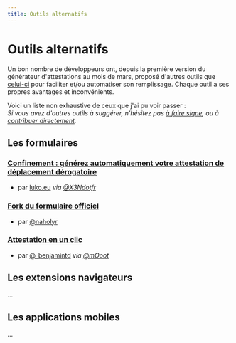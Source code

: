 ```yaml
---
title: Outils alternatifs
---
```


# Outils alternatifs

Un bon nombre de développeurs ont, depuis la première version du générateur
d'attestations au mois de mars, proposé d'autres outils que [celui-ci](/simple)
pour faciliter et/ou automatiser son remplissage. Chaque outil a ses propres
avantages et inconvénients.

Voici un liste non exhaustive de ceux que j'ai pu voir passer :  
*Si vous avez d'autres outils à suggérer, n'hésitez pas [à faire signe][@mab_],
ou à [contribuer directement][contribuer].*

## Les formulaires

### [Confinement : générez automatiquement votre attestation de déplacement dérogatoire](https://www.luko.eu/fr/page/covid19attestation)

- par [luko.eu](https://twitter.com/getluko) *via
  [@X3Ndotfr](https://twitter.com/X3Ndotfr)*


### [Fork du formulaire officiel](https://attestation-deplacement-covid19.vercel.app/)

- par [@naholyr](https://twitter.com/naholyr/status/1322184059766902792)

### [Attestation en un clic](https://attestation.page/)

- par [@_benjamintd](https://twitter.com/_benjamintd) *via
  [@mOoot](https://twitter.com/mOoot)*

## Les extensions navigateurs

…

## Les applications mobiles

…

[@mab_]: https://twitter.com/mab_

[contribuer]:
https://github.com/mabhub/bookmarklet-attestation-deplacement/blob/main/src/md-pages/alternatives.md
